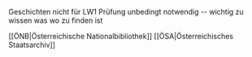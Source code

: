 Geschichten nicht für LW1 Prüfung unbedingt notwendig -- wichtig zu wissen was wo zu finden ist

[[ÖNB|Österreichische Nationalbibliothek]]
[[ÖSA|Österreichisches Staatsarchiv]]